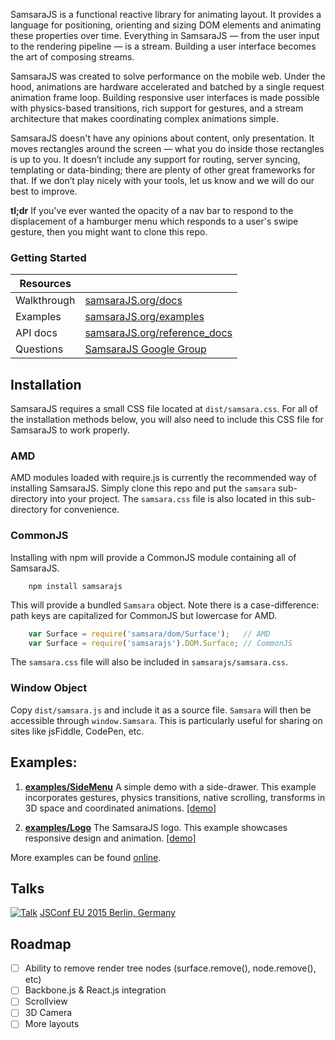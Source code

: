 SamsaraJS is a functional reactive library for animating layout. It provides a language for positioning,
orienting and sizing DOM elements and animating these properties over time. Everything in SamsaraJS — from 
the user input to the rendering pipeline — is a stream. Building a user interface becomes the art of composing streams.

SamsaraJS was created to solve performance on the mobile web. Under the hood, animations are hardware accelerated 
and batched by a single request animation frame loop. Building responsive user interfaces
is made possible with physics-based transitions, rich support for gestures, and a stream architecture that 
makes coordinating complex animations simple.

SamsaraJS doesn't have any opinions about content, only presentation. It moves rectangles around the screen — 
what you do inside those rectangles is up to you. It doesn’t include any support for routing, server syncing, 
templating or data-binding; there are plenty of other great frameworks for that. If we don’t play nicely with your tools, 
let us know and we will do our best to improve.

**tl;dr** If you've ever wanted the opacity of a nav bar to respond to the displacement of a hamburger menu which
responds to a user's swipe gesture, then you might want to clone this repo.

### Getting Started

| Resources      ||
| -------------- | ------------- |
| Walkthrough    | [samsaraJS.org/docs](http://www.samsaraJS.org/docs)  |
| Examples       | [samsaraJS.org/examples](http://www.samsaraJS.org/examples)  |
| API docs       | [samsaraJS.org/reference_docs](http://www.samsaraJS.org/reference_docs)  |
| Questions      | [SamsaraJS Google Group](https://groups.google.com/forum/#!forum/samsarajs) |

## Installation

SamsaraJS requires a small CSS file located at `dist/samsara.css`. For all of the installation methods
below, you will also need to include this CSS file for SamsaraJS to work properly.

### AMD

AMD modules loaded with require.js is currently the recommended way of installing SamsaraJS.
Simply clone this repo and put the `samsara` sub-directory into your project. The `samsara.css` file
is also located in this sub-directory for convenience.

### CommonJS

Installing with npm will provide a CommonJS module containing all of SamsaraJS.

```
	npm install samsarajs
```

This will provide a bundled `Samsara` object. Note there is a case-difference: path keys are
capitalized for CommonJS but lowercase for AMD.

```js
	var Surface = require('samsara/dom/Surface');   // AMD
	var Surface = require('samsarajs').DOM.Surface; // CommonJS
```

The `samsara.css` file will also be included in `samsarajs/samsara.css`.

### Window Object

Copy `dist/samsara.js` and include it as a source file. `Samsara` will then be accessible
through `window.Samsara`. This is particularly useful for sharing on sites like jsFiddle, CodePen, etc.

## Examples:

1. [**examples/SideMenu**](https://github.com/dmvaldman/samsara/tree/master/examples/SideMenu)
A simple demo with a side-drawer. This example incorporates gestures, physics transitions, native scrolling, transforms 
in 3D space and coordinated animations.
[[demo]](http://goo.gl/nhRGeg)

2. [**examples/Logo**](https://github.com/dmvaldman/samsara/tree/master/examples/Logo)
The SamsaraJS logo. This example showcases responsive design and animation.
[[demo]](http://goo.gl/p4HQiv)

More examples can be found [online](http://www.samsaraJS.org/examples).

## Talks
[![Talk](http://i.imgur.com/tGbmVk4.png)](https://www.youtube.com/watch?v=biJXpv-6XVY)
[JSConf EU 2015 Berlin, Germany](https://www.youtube.com/watch?v=biJXpv-6XVY)

## Roadmap
- [ ] Ability to remove render tree nodes (surface.remove(), node.remove(), etc)
- [ ] Backbone.js & React.js integration
- [ ] Scrollview
- [ ] 3D Camera
- [ ] More layouts
